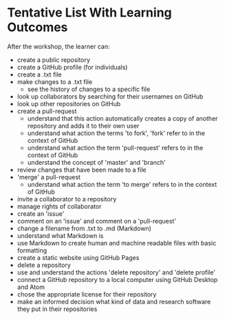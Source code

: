 # Tentative List With Learning Outcomes

After the workshop, the learner can:

* create a public repository
* create a GitHub profile (for individuals)
* create a .txt file
* make changes to a .txt file
  * see the history of changes to a specific file
* look up collaborators by searching for their usernames on GitHub
* look up other repositories on GitHub
* create a pull-request
  * understand that this action automatically creates a copy of another repository and adds it to their own user
  * understand what action the terms 'to fork', 'fork' refer to in the context of GitHub
  * understand what action the term 'pull-request' refers to in the context of GitHub
  * understand the concept of 'master' and 'branch'
* review changes that have been made to a file
* 'merge' a pull-request
  * understand what action the term 'to merge' refers to in the context of GitHub
* invite a collaborator to a repository
* manage rights of collaborator
* create an 'issue'
* comment on an 'issue' and comment on a 'pull-request'
* change a filename from .txt to .md (Markdown)
* understand what Markdown is
* use Markdown to create human and machine readable files with basic formatting
* create a static website using GitHub Pages
* delete a repository
* use and understand the actions 'delete repository' and 'delete profile'
* connect a GitHub repository to a local computer using GitHub Desktop and Atom
* chose the appropriate license for their repository
* make an informed decision what kind of data and research software they put in their repositories
